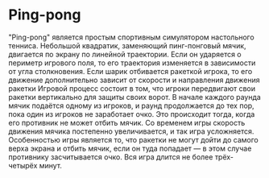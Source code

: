 # Ping-pong
"Ping-pong" является простым спортивным симулятором настольного тенниса. Небольшой квадратик, заменяющий пинг-понговый мячик, двигается по экрану по линейной траектории. Если он ударяется о периметр игрового поля, то его траектория изменяется в зависимости от угла столкновения. Если шарик отбивается ракеткой игрока, то его движение дополнительно зависит от скорости и направления движения ракетки
Игровой процесс состоит в том, что игроки передвигают свои ракетки вертикально для защиты своих ворот. В начале каждого раунда мячик подаётся одному из игроков, и раунд продолжается до тех пор, пока один из игроков не заработает очко. Это происходит тогда, когда его противник не может отбить мячик. Со временем игры скорость движения мячика постепенно увеличивается, и так игра усложняется. Особенностью игры является то, что ракетки не могут дойти до самого верха экрана и отбить мячик, если он туда попадает — в этом случае противнику засчитывается очко. Вся игра  длится не более трёх-четырёх минут.
